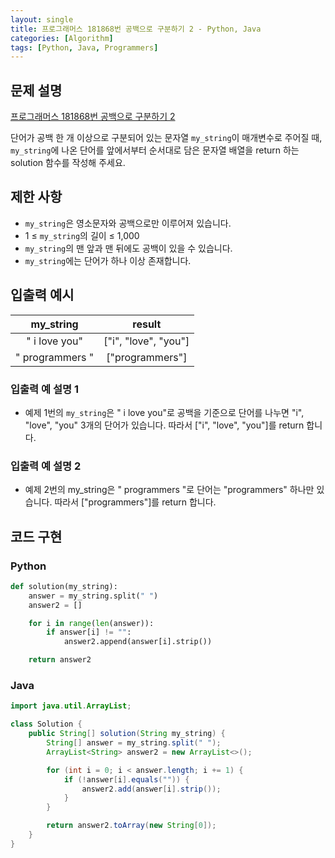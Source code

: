 ```yaml
---
layout: single
title: 프로그래머스 181868번 공백으로 구분하기 2 - Python, Java
categories: [Algorithm]
tags: [Python, Java, Programmers]
---
```


## 문제 설명
[프로그래머스 181868번 공백으로 구분하기 2](https://school.programmers.co.kr/learn/courses/30/lessons/181868)

단어가 공백 한 개 이상으로 구분되어 있는 문자열 `my_string`이 매개변수로 주어질 때, `my_string`에 나온 단어를 앞에서부터 순서대로 담은 문자열 배열을 return 하는 solution 함수를 작성해 주세요.

## 제한 사항

* `my_string`은 영소문자와 공백으로만 이루어져 있습니다.
* 1 ≤ `my_string`의 길이 ≤ 1,000
* `my_string`의 맨 앞과 맨 뒤에도 공백이 있을 수 있습니다.
* `my_string`에는 단어가 하나 이상 존재합니다.

## 입출력 예시

|      my_string      |         result         |
|:-------------------:|:----------------------:|
|  " i    love  you"  | \["i", "love", "you"\] |
| "    programmers  " |   \["programmers"\]    |

### 입출력 예 설명 1

* 예제 1번의 `my_string`은 " i    love  you"로 공백을 기준으로 단어를 나누면 "i", "love", "you" 3개의 단어가 있습니다. 따라서 \["i", "love", "you"\]를 return 합니다.

### 입출력 예 설명 2

* 예제 2번의 my_string은 "    programmers  "로 단어는 "programmers" 하나만 있습니다. 따라서 \["programmers"\]를 return 합니다.

## 코드 구현

### Python

```python
def solution(my_string):
    answer = my_string.split(" ")
    answer2 = []

    for i in range(len(answer)):
        if answer[i] != "":
            answer2.append(answer[i].strip())

    return answer2
```

### Java

```java
import java.util.ArrayList;

class Solution {
    public String[] solution(String my_string) {
        String[] answer = my_string.split(" ");
        ArrayList<String> answer2 = new ArrayList<>();

        for (int i = 0; i < answer.length; i += 1) {
            if (!answer[i].equals("")) {
                answer2.add(answer[i].strip());
            }
        }

        return answer2.toArray(new String[0]);
    }
}
```